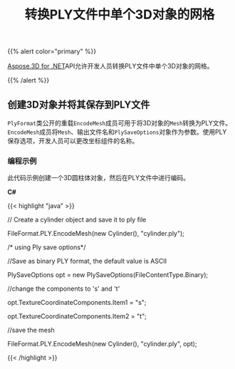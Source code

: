 ﻿---
title: 转换PLY文件中单个3D对象的网格
type: docs
weight: 20
url: /zh/net/convert-mesh-of-a-single-3d-object-in-ply-file/
description: PlyFormat类公开的重载EncodeMesh成员可用于将3D对象的网格转换为PLY文件。EncodeMesh成员将网格，输出文件名和PlySaveOptions对象作为参数。使用PLY保存选项，开发人员可以更改坐标组件的名称。
---
{{% alert color="primary" %}}

[Aspose.3D for .NET](https://products.aspose.com/3d/net/)API允许开发人员转换PLY文件中单个3D对象的网格。

{{% /alert %}}
## **创建3D对象并将其保存到PLY文件**
`PlyFormat`类公开的重载`EncodeMesh`成员可用于将3D对象的`Mesh`转换为PLY文件。`EncodeMesh`成员将`Mesh`、输出文件名和`PlySaveOptions`对象作为参数。使用PLY保存选项，开发人员可以更改坐标组件的名称。
### **编程示例**
此代码示例创建一个3D圆柱体对象，然后在PLY文件中进行编码。

**C#**

{{< highlight "java" >}}

 // Create a cylinder object and save it to ply file

FileFormat.PLY.EncodeMesh(new Cylinder(), "cylinder.ply");

/* using Ply save options*/

//Save as binary PLY format, the default value is ASCII

PlySaveOptions opt = new PlySaveOptions(FileContentType.Binary);

//change the components to 's' and 't'

opt.TextureCoordinateComponents.Item1 = "s";

opt.TextureCoordinateComponents.Item2 = "t";

//save the mesh

FileFormat.PLY.EncodeMesh(new Cylinder(), "cylinder.ply", opt);

{{< /highlight >}}
